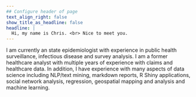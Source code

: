```yaml
---
## Configure header of page
text_align_right: false
show_title_as_headline: false
headline: |
  Hi, my name is Chris. <br> Nice to meet you.
---
```


<!-- this is a subheadline -->
I am currently an state epidemiologist with experience in public health surveillance, infectious disease and survey analysis. I am a former healthcare analyst with multiple years of experience with claims and healthcare data. In addition, I have experience with many aspects of data science including NLP/text mining, markdown reports, R Shiny applications, social network analysis, regression, geospatial mapping and analysis and machine learning.

